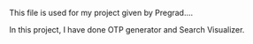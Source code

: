 This file is used for my project given by Pregrad....

In this project, I have done OTP generator and Search Visualizer.
